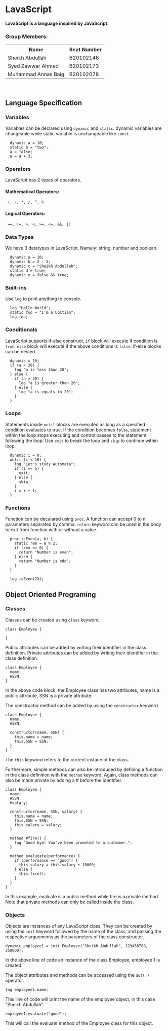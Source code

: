 <h1 align="left">LavaScript</h1>
<p align="left">
  <b>LavaScript is a language inspired by JavaScript.</b>
</p>

<h3>Group Members:</h3>
<table>
  <tr>
    <th>Name</th>
    <th>Seat Number</th>
  </tr>
  <tr>
    <td>Sheikh Abdullah</td>
    <td>B20102146</td>
  </tr>
  <tr>
    <td>Syed Zawwar Ahmed</td>
    <td>B20102173</td>
  </tr>
  <tr>
    <td>Muhammad Annas Baig</td>
    <td>B20102078</td>
  </tr>
</table>

<br>
<h2 align="left">Language Specification</h2>

<h3 align="left">Variables</h3>
<p align="left">Variables can be declared using <code>dynamic</code> and <code>static</code>.
dynamic variables are changeable while static variable is unchangeable like <code>const</code>.</p>

```
  dynamic a = 10;
  static b = "two";
  a = false;
  a = a + 3;
```

<h3 align="left">Operators</h3>
<p align="left">LavaScript has 2 types of operators.</p>
  <h4>Mathematical Operators:</h4>
  <code> +, -, *, /, ^, %</code>
  <h4>Logical Operators:</h4>
  <code> ==, !=, >, <, >=, <=, &&, ||</code>

<h3 align="left">Data Types</h3>
<p align="left">We have 3 datatypes in LavaScript. Namely: string, number and boolean.</p>

```
  dynamic a = 10;
  dynamic b = 2 - 3;
  dynamic c = "Sheikh Abdullah";
  static d = true;
  dynamic e = false && true;
```

<h3 align="left">Built-ins</h3>
<p align="left">Use <code>log</code> to print anything to console.</p>

```
  log "Hello World";
  static foo = "I'm a Ubitian";
  log foo;
```
<h3 align="left">Conditionals</h3>
<p align="left">LavaScript supports if-else construct, <code>if</code> block will execute if condition is <code>true</code>, <code>else</code> block will execute if the above conditions is <code>false</code>. if-else blocks can be nested.

```
  dynamic = 10;
  if (a < 20) {
    log "a is less than 20";
  } else {
    if (a > 20) {
      log "a is greater than 20";
    } else {
      log "a is equals to 20";
    }
  }
```

<h3 align="left">Loops</h3>
<p align="left">Statements inside <code>until</code> blocks are executed as long as a specified condition evaluates to true. If the condition becomes <code>false</code>, statement within the loop stops executing and control passes to the statement following the loop. Use <code>exit</code> to break the loop and <code className="language-cpp">skip</code> to continue within loop.</p>


```
  dynamic i = 0;
  until (i < 10) {
    log "Let's study Automata";
    if (i == 5) {
      exit;
    } else {
      skip;
    }
    i = i + 1;
  }
```

<h3 align="left">Functions</h3>
<p align="left">Function can be decalared using <code>proc</code>. A function can accept 0 to n parameters separated by comma. <code>return</code> keyword can be used in the body to exit from function with or without a value.</p>

```
  proc isEven(a, b) {
    static rem = a % 2;
    if (rem == 0) {
      return "Number is even";
    } else {
      return "Number is odd";
    }
  }

  log isEven(23);
```
<h2>Object Oriented Programing</h2>
<h3>Classes</h3>
<p>Classes can be created using <code>class</code> keyword.</p>

```
class Employee {
  
}
```

<p>Public attributes can be added by writing their identifier in the class definition. Private attributes can be added by writing their identifier in the class definition.</p>

```
class Employee {
  name;
  #SSN;
}
```
<p>In the above code block, the Employee class has two attributes, name is a public attribute, SSN is a private attribute.</p>

<p>The constructor method can be added by using the <code>constructor</code> keyword.</p>

```
class Employee {
  name;
  #SSN;

  constructor(name, SSN) {
    this.name = name;
    this.SSN = SSN;
  }
} 
```

<p>The <code>this</code> keyword refers to the current instace of the class.</p>

<p>Furthermore, simple methods can also be introduced by defining a function in the class definition with the <code>method</code> keyword. Again, class methods can also be made private by adding a # before the identifier.</p>


```
class Employee {
  name;
  #SSN;
  #salary;

  constructor(name, SSN, salary) {
    this.name = name;
    this.SSN = SSN;
    this.salary = salary;
  }

  method #fire() {
    log "Good bye! You've been promoted to a customer.";
  }

  method evalutate(performance) {
    if (performance == 'good') {
      this.salary = this.salary + 10000;
    } else {
      this.fire();
    }
  }
} 
```

<p>In this example, evaluate is a public method while fire is a private method. Note that private methods can only be called inside the class.</p>

<h3>Objects</h3>
<p>Objects are instances of any LavaScript class. They can be created by using the <code>init</code> keyword followed by the name of the class, and passing the respective arguements as the parameters of the class constructor.</p>

```
dynamic employee1 = init Employee("Sheikh Abdullah", 123456789, 250000);
```
<p>In the above line of code an instance of the class Employee, employee 1 is created.</p>

The object attributes and methods can be accessed using the <code>dot(.)</code> operator.

```
log employee1.name;
```
This line of code will print the name of the employee object, in this case "Sheikh Abdullah".

```
employee1.evaluate("good");
```
This will call the evaluate method of the Employee class for this object.
